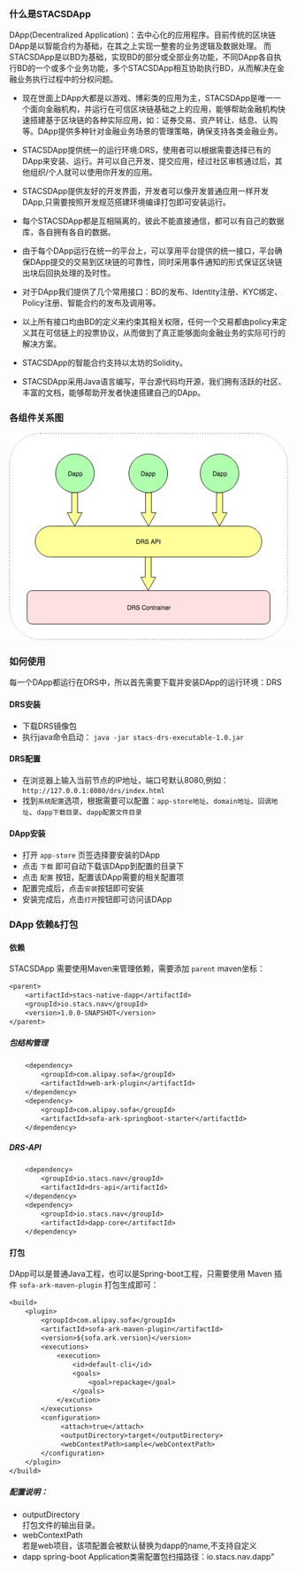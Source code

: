 ### 什么是STACSDApp

DApp(Decentralized Application)：去中心化的应用程序。目前传统的区块链DApp是以智能合约为基础，在其之上实现一整套的业务逻辑及数据处理。 而STACSDApp是以BD为基础，实现BD的部分或全部业务功能，不同DApp各自执行BD的一个或多个业务功能，多个STACSDApp相互协助执行BD，从而解决在金融业务执行过程中的分权问题。

- 现在世面上DApp大都是以游戏、博彩类的应用为主，STACSDApp是唯一一个面向金融机构，并运行在可信区块链基础之上的应用，能够帮助金融机构快速搭建基于区块链的各种实际应用，如：证券交易、资产转让、结息、认购等。DApp提供多种针对金融业务场景的管理策略，确保支持各类金融业务。

- STACSDApp提供统一的运行环境:DRS，使用者可以根据需要选择已有的DApp来安装、运行。并可以自己开发、提交应用，经过社区审核通过后，其他组织/个人就可以使用你开发的应用。

- STACSDApp提供友好的开发界面，开发者可以像开发普通应用一样开发DApp,只需要按照开发规范搭建环境编译打包即可安装运行。

- 每个STACSDApp都是互相隔离的，彼此不能直接通信，都可以有自己的数据库，各自拥有各自的数据。

- 由于每个DApp运行在统一的平台上，可以享用平台提供的统一接口，平台确保DApp提交的交易到区块链的可靠性，同时采用事件通知的形式保证区块链出块后回执处理的及时性。

- 对于DApp我们提供了几个常用接口：BD的发布、Identity注册、KYC绑定、Policy注册、智能合约的发布及调用等。

- 以上所有接口均由BD的定义来约束其相关权限，任何一个交易都由policy来定义其在可信链上的投票协议，从而做到了真正能够面向金融业务的实际可行的解决方案。

- STACSDApp的智能合约支持以太坊的Solidity。

- STACSDApp采用Java语言编写，平台源代码均开源，我们拥有活跃的社区、丰富的文档，能够帮助开发者快速搭建自己的DApp。

### 各组件关系图

 ![DApp](../images/dapp/DApp.png)

### 如何使用

每一个DApp都运行在DRS中，所以首先需要下载并安装DApp的运行环境：DRS

#### DRS安装
- 下载DRS镜像包
- 执行java命令启动： ` java -jar stacs-drs-executable-1.0.jar `

#### DRS配置
- 在浏览器上输入当前节点的IP地址，端口号默认8080,例如：` http://127.0.0.1:8080/drs/index.html `
- 找到`系统配置`选项，根据需要可以配置：`app-store地址`、`domain地址`、`回调地址`、`dapp下载目录`、`dapp配置文件目录`

#### DApp安装
- 打开 `app-store` 页签选择要安装的DApp
- 点击 `下载` 即可自动下载该DApp到配置的目录下
- 点击 `配置` 按钮，配置该DApp需要的相关配置项 
- 配置完成后，点击`安装`按钮即可安装
- 安装完成后，点击`打开`按钮即可访问该DApp

### DApp 依赖&打包

#### 依赖
STACSDApp 需要使用Maven来管理依赖，需要添加 `parent` maven坐标：
``` 
<parent>
    <artifactId>stacs-native-dapp</artifactId>
    <groupId>io.stacs.nav</groupId>
    <version>1.0.0-SNAPSHOT</version>
</parent>
```
##### 包结构管理
```
    <dependency>
        <groupId>com.alipay.sofa</groupId>
        <artifactId>web-ark-plugin</artifactId>
    </dependency>
    <dependency>
        <groupId>com.alipay.sofa</groupId>
        <artifactId>sofa-ark-springboot-starter</artifactId>
    </dependency>
```
##### DRS-API
```
    <dependency>
        <groupId>io.stacs.nav</groupId>
        <artifactId>drs-api</artifactId>
    </dependency>
    <dependency>
        <groupId>io.stacs.nav</groupId>
        <artifactId>dapp-core</artifactId>
    </dependency>
```
#### 打包
DApp可以是普通Java工程，也可以是Spring-boot工程，只需要使用 Maven 插件 `sofa-ark-maven-plugin` 打包生成即可：
```
<build>
    <plugin>
        <groupId>com.alipay.sofa</groupId>
        <artifactId>sofa-ark-maven-plugin</artifactId>
        <version>${sofa.ark.version}</version>
        <executions>
            <execution>
                <id>default-cli</id>
                <goals>
                    <goal>repackage</goal>
                </goals>
            </excution>
        </executions>
        <configuration>
             <attach>true</attach>
             <outputDirectory>target</outputDirectory>
             <webContextPath>sample</webContextPath>
        </configuration>
    </plugin>
</build>

```
##### 配置说明：
- outputDirectory  
   打包文件的输出目录。
- webContextPath   
   若是web项目，该项配置会被默认替换为dapp的name,不支持自定义
- dapp spring-boot Application类需配置包扫描路径：io.stacs.nav.dapp"



[1]: dapp.md
[2]: https://github.com/Aurorasic/stacs-native-dapp/tree/dev/dapp-sample
